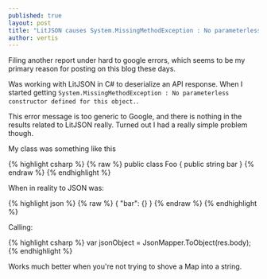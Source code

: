 ```yaml
---
published: true
layout: post
title: "LitJSON causes System.MissingMethodException : No parameterless constructor defined for this object."
author: vertis
---
```

Filing another report under hard to google errors, which seems to be my primary reason for posting on this blog these days.

Was working with LitJSON in C# to deserialize an API response. When I started getting `System.MissingMethodException : No parameterless constructor defined for this object.`.

This error message is too generic to Google, and there is nothing in the results related to LitJSON really. Turned out I had a really simple problem though.

My class was something like this

{% highlight csharp %}
{% raw %} 
public class Foo {
  public string bar
}
{% endraw %} 
{% endhighlight %}

When in reality to JSON was:

{% highlight json %}
{% raw %} 
{
  "bar": {}
}
{% endraw %} 
{% endhighlight %}

Calling:

{% highlight csharp %}
var jsonObject = JsonMapper.ToObject<Widget>(res.body); 
{% endhighlight %}

Works much better when you're not trying to shove a Map into a string.
